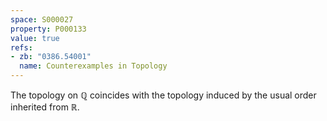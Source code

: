 ```yaml
---
space: S000027
property: P000133
value: true
refs:
- zb: "0386.54001"
  name: Counterexamples in Topology
---
```


The topology on $\mathbb Q$ coincides with the topology induced by the usual order inherited from $\mathbb R$.
